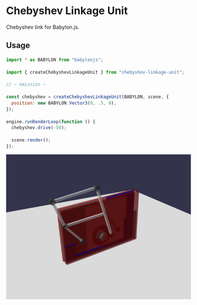 # Chebyshev Linkage Unit

Chebyshev link for Babylon.js.

## Usage

```js
import * as BABYLON from "babylonjs";

import { createChebyshevLinkageUnit } from "chebyshev-linkage-unit";

// ~ omission ~

const chebyshev = createChebyshevLinkageUnit(BABYLON, scene, {
  position: new BABYLON.Vector3(0, .5, 0),
});

engine.runRenderLoop(function () {
  chebyshev.drive(-50);

  scene.render();
});

```

![](./images/image00.png)